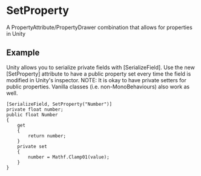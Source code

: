 SetProperty
===========

A PropertyAttribute/PropertyDrawer combination that allows for properties in Unity

Example
-------
Unity allows you to serialize private fields with [SerializeField]. Use the new [SetProperty] attribute to have a 
public property set every time the field is modified in Unity's inspector. NOTE: It is okay to have private setters for
public properties. Vanilla classes (i.e. non-MonoBehaviours) also work as well.

	[SerializeField, SetProperty("Number")]
	private float number;
	public float Number
	{
		get
		{
			return number;
		}
		private set
		{
			number = Mathf.Clamp01(value);
		}
	}
